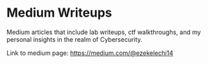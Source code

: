 # Medium Writeups
Medium articles that include lab writeups, ctf walkthroughs, and my personal insights in the realm of Cybersecurity.

Link to medium page: https://medium.com/@ezekelechi14
